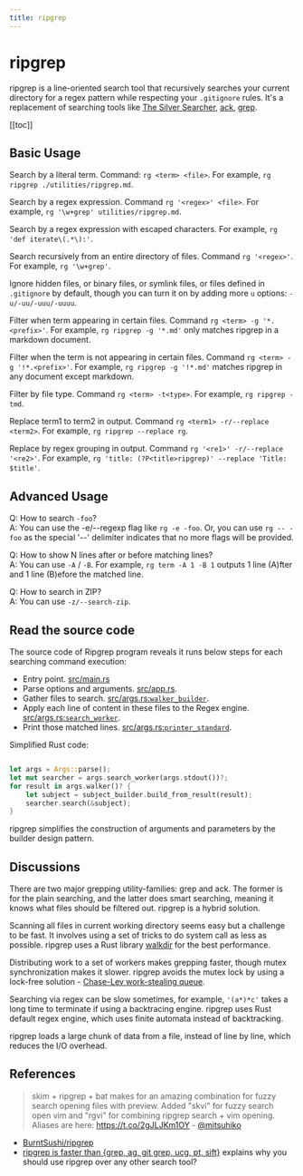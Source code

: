 ```yaml
---
title: ripgrep
---
```


# ripgrep

ripgrep is a line-oriented search tool that recursively searches your current directory for a regex pattern while respecting your `.gitignore` rules. It's a replacement of searching tools like [The Silver Searcher](https://geoff.greer.fm/ag/), [ack](https://beyondgrep.com/), [grep](https://linuxcommand.org/lc3_man_pages/grep1.html).

[[toc]]

## Basic Usage

Search by a literal term. Command: `rg <term> <file>`. For example, `rg ripgrep ./utilities/ripgrep.md`.

Search by a regex expression. Command `rg '<regex>' <file>`. For example, `rg '\w+grep' utilities/ripgrep.md`.

Search by a regex expression with escaped characters. For example, `rg 'def iterate\(.*\):'`.

Search recursively from an entire directory of files. Command `rg '<regex>'`. For example, `rg '\w+grep'`.

Ignore hidden files, or binary files, or symlink files, or files defined in `.gitignore` by default, though you can turn it on by adding more `u` options: `-u/-uu/-uuu/-uuuu`.

Filter when term appearing in certain files. Command `rg <term> -g '*.<prefix>'`. For example, `rg ripgrep -g '*.md'` only matches ripgrep in a markdown document.

Filter when the term is not appearing in certain files. Command `rg <term> -g '!*.<prefix>'`. For example, `rg ripgrep -g '!*.md'` matches ripgrep in any document except markdown.

Filter by file type. Command `rg <term> -t<type>`. For example, `rg ripgrep -tmd`.

Replace term1 to term2 in output. Command `rg <term1> -r/--replace <term2>`. For example, `rg ripgrep --replace rg`.

Replace by regex grouping in output. Command `rg '<re1>' -r/--replace '<re2>'`. For example, `rg 'title: (?P<title>ripgrep)' --replace 'Title: $title'`.

## Advanced Usage

Q: How to search `-foo`?\
A: You can use the -e/--regexp flag like `rg -e -foo`. Or, you can use `rg -- -foo` as the special '--' delimiter indicates that no more flags will be provided.

Q: How to show N lines after or before matching lines?\
A: You can use `-A` / `-B`. For example, `rg term -A 1 -B 1` outputs 1 line (A)fter and 1 line (B)efore the matched line.

Q: How to search in ZIP?\
A: You can use `-z/--search-zip`.

## Read the source code

The source code of Ripgrep program reveals it runs below steps for each searching command execution:

* Entry point. [src/main.rs](https://github.com/BurntSushi/ripgrep/blob/master/src/main.rs)
* Parse options and arguments. [src/app.rs](https://github.com/BurntSushi/ripgrep/blob/master/src/app.rs).
* Gather files to search. [src/args.rs:`walker_builder`](https://github.com/BurntSushi/ripgrep/blob/master/src/args.rs).
* Apply each line of content in these files to the Regex engine. [src/args.rs:`search_worker`](https://github.com/BurntSushi/ripgrep/blob/master/src/args.rs).
* Print those matched lines. [src/args.rs:`printer_standard`](https://github.com/BurntSushi/ripgrep/blob/master/src/args.rs).

Simplified Rust code:

```rust

let args = Args::parse();
let mut searcher = args.search_worker(args.stdout())?;
for result in args.walker()? {
    let subject = subject_builder.build_from_result(result);
    searcher.search(&subject);
}
```

ripgrep simplifies the construction of arguments and parameters by the builder design pattern.

## Discussions

There are two major grepping utility-families: grep and ack. The former is for the plain searching, and the latter does smart searching, meaning it knows what files should be filtered out. ripgrep is a hybrid solution.

Scanning all files in current working directory seems easy but a challenge to be fast. It involves using a set of tricks to do system call as less as possible. ripgrep uses a Rust library [walkdir](https://docs.rs/walkdir/2.2.7/walkdir/) for the best performance.

Distributing work to a set of workers makes grepping faster, though mutex synchronization makes it slower. ripgrep avoids the mutex lock by using a lock-free solution - [Chase-Lev work-stealing queue](https://github.com/kinghajj/deque).

Searching via regex can be slow sometimes, for example, `'(a*)*c'` takes a long time to terminate if using a backtracing engine. ripgrep uses Rust default regex engine, which uses finite automata instead of backtracking.

ripgrep loads a large chunk of data from a file, instead of line by line, which reduces the I/O overhead.

## References

> skim + ripgrep + bat makes for an amazing combination for fuzzy search opening files with preview. Added "skvi" for fuzzy search open vim and "rgvi" for combining ripgrep search + vim opening. Aliases are here: <https://t.co/2gJLJKm1OY> - [@mitsuhiko](https://twitter.com/mitsuhiko/status/1070784353360318464)

* [BurntSushi/ripgrep](https://github.com/BurntSushi/ripgrep)
* [ripgrep is faster than {grep, ag, git grep, ucg, pt, sift}](https://blog.burntsushi.net/ripgrep/) explains why you should use ripgrep over any other search tool?
